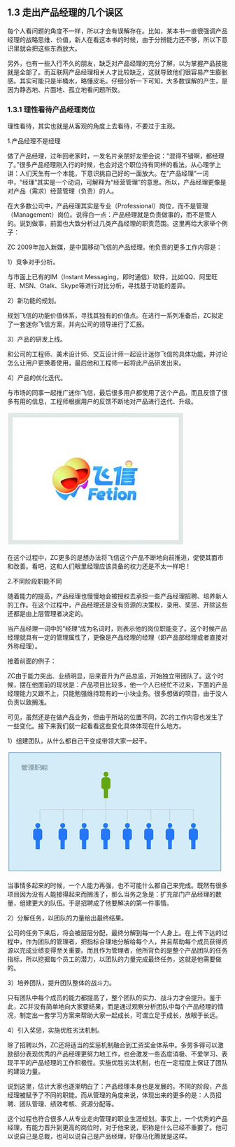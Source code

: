 ## 1.3 走出产品经理的几个误区

每个人看问题的角度不一样，所以才会有误解存在。比如，某本书一直很强调产品经理的战略思维、价值，新人在看这本书的时候，由于分辨能力还不够，所以下意识里就会把这些东西放大。

另外，也有一些入行不久的朋友，缺乏对产品经理的充分了解，以为掌握产品技能就是全部了。而互联网产品经理相关人才比较缺乏，这就导致他们很容易产生膨胀感。其实可能只是半桶水，略懂皮毛。仔细分析一下可知，大多数误解的产生，是因为静态地、片面地、孤立地看问题所致。

### 1.3.1 理性看待产品经理岗位

理性看待，其实也就是从客观的角度上去看待，不要过于主观。

1.产品经理不是经理

做了产品经理，过年回老家时，一发名片亲朋好友便会说：“混得不错啊，都经理了。”很多产品经理刚入行的时候，也会对这个职位持有同样的看法。从心理学上讲：人们天生有一个本能，下意识挑自己好的一面放大。在“产品经理”一词中，“经理”其实是一个动词，可解释为“经营管理”的意思。所以，产品经理更像是对产品（需求）经营管理（负责）的人。

在大多数公司中，产品经理其实是专业（Professional）岗位，而不是管理（Management）岗位。说得白一点：产品经理就是负责做事的，而不是管人的。说到做事，前面也大致分析过几类产品经理的职责范围。这里再给大家举个例子：

ZC 2009年加入新媒，是中国移动飞信的产品经理。他负责的更多工作内容是：

1）竞争对手分析。

与市面上已有的IM（Instant Messaging，即时通信）软件，比如QQ、阿里旺旺、MSN、Gtalk、Skype等进行对比分析，寻找基于功能的差异。

2）新功能的规划。

规划飞信的功能价值体系，寻找其独有的价值点。在进行一系列准备后，ZC拟定了一套迷你飞信方案，并向公司的领导进行了汇报。

3）产品的研发上线。

和公司的工程师、美术设计师、交互设计师一起设计迷你飞信的具体功能，并讨论怎么让用户更换着使用，最后他和工程师一起将此产品研发出来。

4）产品的优化迭代。

与市场的同事一起推广迷你飞信，最后很多用户都使用了这个产品，而且反馈了很多有用的信息，工程师根据用户的反馈不断地对产品进行迭代、升级。

![](images/image01898.jpeg)

在这个过程中，ZC更多的是想办法将飞信这个产品不断地向前推进，促使其面市和改善。看吧，这和人们眼里经理应该具备的权力还是不太一样吧！

2.不同阶段职能不同

随着能力的提高，产品经理也慢慢地会被授权去承担一些产品经理招聘、培养新人的工作。在这个过程中，产品经理还是没有资源的决策权，录用、奖惩、开除这些还都是由上层管理者决定的。

当产品经理一词中的“经理”成为名词时，则表示他的岗位职能变了。这个时候产品经理就具有一定的管理属性了，更像是产品经理的经理（即产品部经理或者直接对外称经理）。

接着前面的例子：

ZC由于能力突出、业绩明显，后来晋升为产品总监，开始独立带团队了。这个时候，摆在他面前的现状是：产品项目比较多，他一个人已经忙不过来，下面的产品经理能力又跟不上，只能勉强维持现有的一小块业务。很多想做的项目，由于没人负责以致搁浅。

可见，虽然还是在做产品业务，但由于所站的位置不同，ZC的工作内容也发生了一些变化。接下来我们就一起看看这些变化具体体现在什么地方。

1）组建团队，从什么都自己干变成带领大家一起干。

![](images/image01899.jpeg)

当事情多起来的时候，一个人能力再强，也不可能什么都自己来完成。既然有很多项目因为没有人能接得起来而搁浅了，那么当务之急是：扩充部门产品经理的数量，组建更大的队伍。于是招聘成了他要解决的第一件事情。

2）分解任务，以团队的力量给出最终结果。

公司的任务下来后，将会被层层分配，最终分解到每一个人身上。在上传下达的过程中，作为团队的管理者，把指标合理地分解给每个人，并且帮助每个成员获得资源以完成业绩变得至关重要。而且作为管理者，他所背负的是整个产品团队的任务指标，所以挖掘每个员工的潜力，以团队的力量完成最终任务，这就是他需要做的。

3）培养团队，提升团队整体的战斗力。

只有团队中每个成员的能力都提高了，整个团队的实力、战斗力才会提升。鉴于此，ZC并没有简单地向大家要结果，而是通过观察分析团队中每个产品经理的情况，制定出一套学习方案来帮助大家一起成长，可谓立足于成长，放眼于长远。

4）引入奖惩，实施优胜劣汰机制。

除了招聘以外，ZC还将适当的奖惩机制融合到工资奖金体系中。多劳多得可以激励部分表现优秀的产品经理更努力地工作，也会激发一些态度消极、不爱学习、表现平平的产品经理的工作积极性。实施优胜劣汰机制，也在一定程度上保证了团队的建设力量。

说到这里，估计大家也逐渐明白了：产品经理本身也是发展的。不同的阶段，产品经理被赋予了不同的职能。而从管理的角度来说，体现出来的更多的是：人员招聘、团队管理、绩效考核、资源分配等。

这个过程也符合很多人从专业走向管理的职业生涯规划。事实上，一个优秀的产品经理，有能力晋升到更高的岗位时，对于他来说，职称是什么已经不重要了。他可以说自己是总裁，也可以说自己是产品经理，好像马化腾就是这样。
